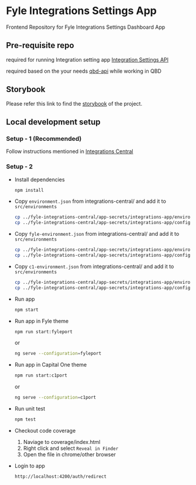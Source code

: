 # Fyle Integrations Settings App
Frontend Repository for Fyle Integrations Settings Dashboard App

## Pre-requisite repo
required for running Integration setting app
[Integration Settings API](https://github.com/fylein/fyle-integrations-settings-api)

required based on the your needs
[qbd-api](https://github.com/fylein/fyle-qbd-api) while working in QBD

## Storybook
Please refer this link to find the [storybook](https://fylein.github.io/fyle-integrations-app/) of the project.

## Local development setup
### Setup - 1 (Recommended)
Follow instructions mentioned in [Integrations Central](https://github.com/fylein/fyle-integrations-central/)

### Setup - 2
* Install dependencies

    ```bash
    npm install
    ```

* Copy `environment.json` from integrations-central/ and add it to `src/environments`

    ```bash
    cp ../fyle-integrations-central/app-secrets/integrations-app/environment.json src/environments/environment.json
    cp ../fyle-integrations-central/app-secrets/integrations-app/config.json src/app/branding/config.json
    ```

* Copy `fyle-environment.json` from integrations-central/ and add it to `src/environments`

    ```bash
    cp ../fyle-integrations-central/app-secrets/integrations-app/environment.json src/environments/fyle-environment.json
    cp ../fyle-integrations-central/app-secrets/integrations-app/config.json src/app/branding/fyle-config.json
    ```

* Copy `c1-environment.json` from integrations-central/ and add it to `src/environments`

    ```bash
    cp ../fyle-integrations-central/app-secrets/integrations-app/environment.json src/environments/c1-environment.json
    cp ../fyle-integrations-central/app-secrets/integrations-app/config.json src/app/branding/c1-config.json
    ```

* Run app

    ```bash
    npm start
    ```

* Run app in Fyle theme

    ```bash
    npm run start:fyleport
    ```

    or

    ```bash
    ng serve --configuration=fyleport
    ```

* Run app in Capital One theme

    ```bash
    npm run start:c1port
    ```

    or

    ```bash
    ng serve --configuration=c1port
    ```

* Run unit test 

    ```bash
    npm test
    ```

* Checkout code coverage

    1. Naviage to coverage/index.html
    2. Right click and select `Reveal in Finder`
    3. Open the file in chrome/other browser

* Login to app

    ```bash
    http://localhost:4200/auth/redirect
    ```